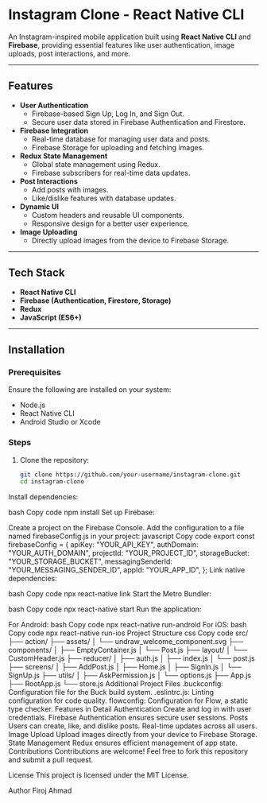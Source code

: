 # Instagram Clone - React Native CLI

An Instagram-inspired mobile application built using **React Native CLI** and **Firebase**, providing essential features like user authentication, image uploads, post interactions, and more.

---

## Features

- **User Authentication**
  - Firebase-based Sign Up, Log In, and Sign Out.
  - Secure user data stored in Firebase Authentication and Firestore.
- **Firebase Integration**
  - Real-time database for managing user data and posts.
  - Firebase Storage for uploading and fetching images.
- **Redux State Management**
  - Global state management using Redux.
  - Firebase subscribers for real-time data updates.
- **Post Interactions**
  - Add posts with images.
  - Like/dislike features with database updates.
- **Dynamic UI**
  - Custom headers and reusable UI components.
  - Responsive design for a better user experience.
- **Image Uploading**
  - Directly upload images from the device to Firebase Storage.

---

## Tech Stack

- **React Native CLI**
- **Firebase (Authentication, Firestore, Storage)**
- **Redux**
- **JavaScript (ES6+)**

---

## Installation

### Prerequisites
Ensure the following are installed on your system:
- Node.js
- React Native CLI
- Android Studio or Xcode

### Steps

1. Clone the repository:
   ```bash
   git clone https://github.com/your-username/instagram-clone.git
   cd instagram-clone


Install dependencies:

bash
Copy code
npm install
Set up Firebase:

Create a project on the Firebase Console.
Add the configuration to a file named firebaseConfig.js in your project:
javascript
Copy code
export const firebaseConfig = {
  apiKey: "YOUR_API_KEY",
  authDomain: "YOUR_AUTH_DOMAIN",
  projectId: "YOUR_PROJECT_ID",
  storageBucket: "YOUR_STORAGE_BUCKET",
  messagingSenderId: "YOUR_MESSAGING_SENDER_ID",
  appId: "YOUR_APP_ID",
};
Link native dependencies:

bash
Copy code
npx react-native link
Start the Metro Bundler:

bash
Copy code
npx react-native start
Run the application:

For Android:
bash
Copy code
npx react-native run-android
For iOS:
bash
Copy code
npx react-native run-ios
Project Structure
css
Copy code
src/
 ├── action/
 ├── assets/
 │   └── undraw_welcome_component.svg
 ├── components/
 │   ├── EmptyContainer.js
 │   └── Post.js
 ├── layout/
 │   └── CustomHeader.js
 ├── reducer/
 │   ├── auth.js
 │   ├── index.js
 │   └── post.js
 ├── screens/
 │   ├── AddPost.js
 │   ├── Home.js
 │   ├── SignIn.js
 │   └── SignUp.js
 ├── utils/
 │   ├── AskPermission.js
 │   └── options.js
 ├── App.js
 ├── RootApp.js
 └── store.js
Additional Project Files
.buckconfig: Configuration file for the Buck build system.
.eslintrc.js: Linting configuration for code quality.
flowconfig: Configuration for Flow, a static type checker.
Features in Detail
Authentication
Create and log in with user credentials.
Firebase Authentication ensures secure user sessions.
Posts
Users can create, like, and dislike posts.
Real-time updates across all users.
Image Upload
Upload images directly from your device to Firebase Storage.
State Management
Redux ensures efficient management of app state.
Contributions
Contributions are welcome! Feel free to fork this repository and submit a pull request.

License
This project is licensed under the MIT License.

Author
Firoj Ahmad
